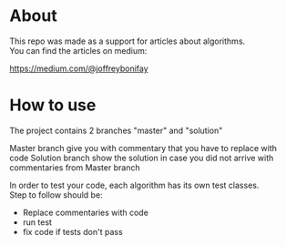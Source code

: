 # About

This repo was made as a support for articles about algorithms.   
You can find the articles on medium:    

https://medium.com/@joffreybonifay

# How to use

The project contains 2 branches "master" and "solution"

Master branch give you with commentary that you have to replace with code
Solution branch show the solution in case you did not arrive with commentaries from Master branch

In order to test your code, each algorithm has its own test classes.    
Step to follow should be:   
- Replace commentaries with code
- run test 
- fix code if tests don't pass
